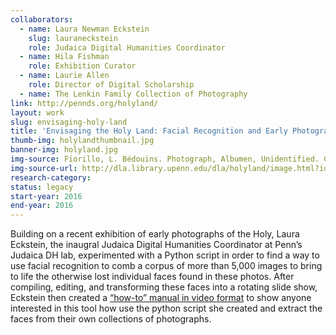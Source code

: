 ```yaml
---
collaborators: 
  - name: Laura Newman Eckstein
    slug: lauraneckstein
    role: Judaica Digital Humanities Coordinator
  - name: Hila Fishman
    role: Exhibition Curator
  - name: Laurie Allen
    role: Director of Digital Scholarship
  - name: The Lenkin Family Collection of Photography
link: http://pennds.org/holyland/
layout: work
slug: envisaging-holy-land
title: 'Envisaging the Holy Land: Facial Recognition and Early Photography'
thumb-img: holylandthumbnail.jpg
banner-img: holyland.jpg
img-source: Fiorillo, L. Bédouins. Photograph, Albumen, Unidentified. CAJS Image Collection XT FIO 2717 XT80 The Lenkin Family Collection of Photography, University of Pennsylvania Libraries.
img-source-url: http://dla.library.upenn.edu/dla/holyland/image.html?id=HOLYLAND_lenkin_2717&
research-category: 
status: legacy
start-year: 2016
end-year: 2016
---
```


Building on a recent exhibition of early photographs of the Holy, Laura Eckstein, the inaugral Judaica Digital Humanities Coordinator at Penn’s Judaica DH lab, experimented with a Python script in order to find a way to use facial recognition to comb a corpus of more than 5,000 images to bring to life the otherwise lost individual faces found in these photos. After compiling, editing, and transforming these faces into a rotating slide show, Eckstein then created a [“how-to” manual in video format](https://www.youtube.com/watch?v=DKcOY5z6EP0) to show anyone interested in this tool how use the python script she created and extract the faces from their own collections of photographs.